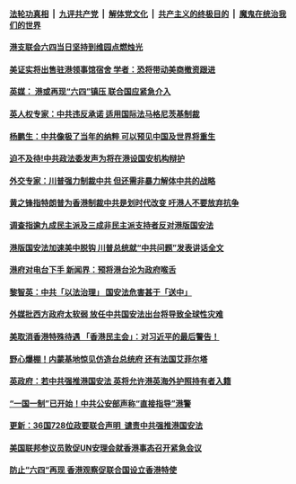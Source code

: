 ####  [法轮功真相](../../../../basic/blob/master/README.md?t=06010401) &nbsp;|&nbsp; [九评共产党](../../../../9ping.md/blob/master/README.md?t=06010401) &nbsp;|&nbsp; [解体党文化](../../../../jtdwh.md/blob/master/README.md?t=06010401)  &nbsp;|&nbsp; [共产主义的终极目的](../../../../gczydzjmd.md/blob/master/README.md?t=06010401) &nbsp;|&nbsp; [魔鬼在统治我们的世界](../../../../mgztzwmdsj.md/blob/master/README.md?t=06010401) 

#### [港支联会六四当日坚持到维园点燃烛光](../pages/soh55/385011.md?t=06010401) 
#### [美证实将出售驻港领事馆宿舍 学者：恐将带动美商撤资跟进](../pages/soh55/384887.md?t=06010401) 
#### [英媒： 港或再现“六四”镇压 联合国应紧急介入](../pages/soh55/384849.md?t=06010401) 
#### [英人权专家：中共违反承诺 适用国际法马格尼茨基制裁](../pages/soh55/384843.md?t=06010401) 
#### [杨鹏生：中共像极了当年的纳粹  可以预见中国及世界将重生](../pages/soh55/384899.md?t=06010401) 
#### [迫不及待!中共政法委发声为将在港设国安机构辩护](../pages/soh55/384891.md?t=06010401) 
#### [外交专家：川普强力制裁中共 但还需非暴力解体中共的战略](../pages/soh55/384841.md?t=06010401) 
#### [黄之锋指特朗普为香港制裁中共是划时代改变 吁港人不要放弃抗争](../pages/soh55/384827.md?t=06010401) 
#### [调查指逾九成民主派及三成非民主派支持者反对港版国安法](../pages/soh55/384809.md?t=06010401) 
#### [港版国安法加速美中脱钩 川普总统就“中共问题”发表讲话全文](../pages/soh55/384791.md?t=06010401) 
#### [港府对电台下手 新闻界：预将港台沦为政府喉舌](../pages/soh55/384783.md?t=06010401) 
#### [黎智英：中共「以法治理」 国安法危害甚于「送中」](../pages/soh55/384753.md?t=06010401) 
#### [外媒批西方政府太软弱 放任中共国安法出台将导致全球性灾难 ](../pages/soh55/384739.md?t=06010401) 
#### [美取消香港特殊待遇 「香港民主会」：对习近平的最后警告！](../pages/soh55/384706.md?t=06010401) 
#### [野心爆棚！内蒙基地惊见仿造台总统府 还有法国艾菲尔塔](../pages/soh55/384724.md?t=06010401) 
#### [英政府：若中共强推港国安法   英将允许港英海外护照持有者入籍](../pages/soh55/384685.md?t=06010401) 
#### [“一国一制”已开始！中共公安部声称“直接指导”港警](../pages/soh55/384688.md?t=06010401) 
#### [更新：36国728位政要联合声明  谴责中共强推港国安法](../pages/soh55/384613.md?t=06010401) 
#### [美国联邦参议员敦促UN安理会就香港事态召开紧急会议	](../pages/soh55/384598.md?t=06010401) 
#### [防止“六四“再现  香港观察促联合国设立香港特使  ](../pages/soh55/384589.md?t=06010401) 
